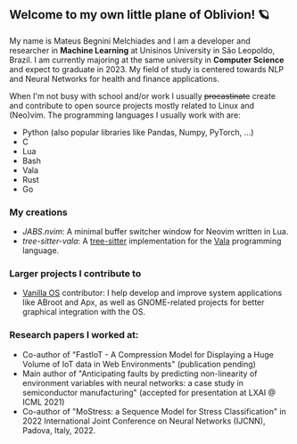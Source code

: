 ## Welcome to my own little plane of Oblivion! 🪐

My name is Mateus Begnini Melchiades and I am a developer and researcher in **Machine Learning** at Unisinos University in São Leopoldo, Brazil. I am currently majoring at the same university in **Computer Science** and expect to graduate in 2023. My field of study is centered towards NLP and Neural Networks for health and finance applications.

When I'm not busy with school and/or work I usually ~~procastinate~~ create and contribute to open source projects mostly related to Linux and (Neo)vim. The programming languages I usually work with are:

- Python (also popular libraries like Pandas, Numpy, PyTorch, ...)
- C
- Lua
- Bash
- Vala
- Rust
- Go

### My creations
- *JABS.nvim*: A minimal buffer switcher window for Neovim written in Lua.
- *tree-sitter-vala*: A [tree-sitter](https://tree-sitter.github.io/tree-sitter/) implementation for the [Vala](https://wiki.gnome.org/Projects/Vala) programming language.

### Larger projects I contribute to
- [Vanilla OS]([url](https://vanillaos.org/)) contributor: I help develop and improve system applications like ABroot and Apx, as well as GNOME-related projects for better graphical integration with the OS.

### Research papers I worked at:
- Co-author of "FastIoT - A Compression Model for Displaying a Huge Volume of IoT data in Web Environments" (publication pending)
- Main author of "Anticipating faults by predicting non-linearity of environment variables with neural networks: a case study in semiconductor manufacturing" (accepted for presentation at LXAI @ ICML 2021)
- Co-author of "MoStress: a Sequence Model for Stress Classification" in 2022 International Joint Conference on Neural Networks (IJCNN), Padova, Italy, 2022.
